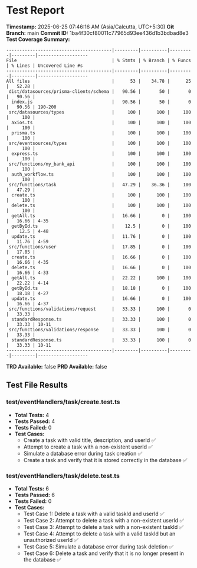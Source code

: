 # Test Report

**Timestamp:** 2025-06-25 07:46:16 AM (Asia/Calcutta, UTC+5:30)
**Git Branch:** main
**Commit ID:** 1ba4f30cf80011c77965d93ee436d1b3bdbad8e3
**Test Coverage Summary:**

```
----------------------------------------|---------|----------|---------|---------|-------------------
File                                    | % Stmts | % Branch | % Funcs | % Lines | Uncovered Line #s
----------------------------------------|---------|----------|---------|---------|-------------------
All files                               |      53 |    34.78 |      25 |   52.28 |
 dist/datasources/prisma-clients/schema |   90.56 |       50 |       0 |   90.56 |
  index.js                              |   90.56 |       50 |       0 |   90.56 | 190-200
 src/datasources/types                  |     100 |      100 |     100 |     100 |
  axios.ts                              |     100 |      100 |     100 |     100 |
  prisma.ts                             |     100 |      100 |     100 |     100 |
 src/eventsources/types                 |     100 |      100 |     100 |     100 |
  express.ts                            |     100 |      100 |     100 |     100 |
 src/functions/my_bank_api              |     100 |      100 |     100 |     100 |
  auth_workflow.ts                      |     100 |      100 |     100 |     100 |
 src/functions/task                     |   47.29 |    36.36 |     100 |   47.29 |
  create.ts                             |     100 |      100 |     100 |     100 |
  delete.ts                             |     100 |      100 |     100 |     100 |
  getAll.ts                             |   16.66 |        0 |     100 |   16.66 | 4-35
  getById.ts                            |    12.5 |        0 |     100 |    12.5 | 4-48
  update.ts                             |   11.76 |        0 |     100 |   11.76 | 4-59
 src/functions/user                     |   17.85 |        0 |     100 |   17.85 |
  create.ts                             |   16.66 |        0 |     100 |   16.66 | 4-35
  delete.ts                             |   16.66 |        0 |     100 |   16.66 | 4-33
  getAll.ts                             |   22.22 |      100 |     100 |   22.22 | 4-14
  getById.ts                            |   18.18 |        0 |     100 |   18.18 | 4-27
  update.ts                             |   16.66 |        0 |     100 |   16.66 | 4-37
 src/functions/validations/request      |   33.33 |      100 |       0 |   33.33 |
  standardResponse.ts                   |   33.33 |      100 |       0 |   33.33 | 10-11
 src/functions/validations/response     |   33.33 |      100 |       0 |   33.33 |
  standardResponse.ts                   |   33.33 |      100 |       0 |   33.33 | 10-11
----------------------------------------|---------|----------|---------|---------|-------------------
```

**TRD Available:** false
**PRD Available:** false

## Test File Results

### test/eventHandlers/task/create.test.ts
*   **Total Tests:** 4
*   **Tests Passed:** 4
*   **Tests Failed:** 0
*   **Test Cases:**
    *   Create a task with valid title, description, and userId ✅
    *   Attempt to create a task with a non-existent userId ✅
    *   Simulate a database error during task creation ✅
    *   Create a task and verify that it is stored correctly in the database ✅

### test/eventHandlers/task/delete.test.ts
*   **Total Tests:** 6
*   **Tests Passed:** 6
*   **Tests Failed:** 0
*   **Test Cases:**
    *   Test Case 1: Delete a task with a valid taskId and userId ✅
    *   Test Case 2: Attempt to delete a task with a non-existent userId ✅
    *   Test Case 3: Attempt to delete a task with a non-existent taskId ✅
    *   Test Case 4: Attempt to delete a task with a valid taskId but an unauthorized userId ✅
    *   Test Case 5: Simulate a database error during task deletion ✅
    *   Test Case 6: Delete a task and verify that it is no longer present in the database ✅